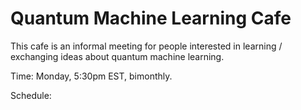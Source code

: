 # Quantum Machine Learning Cafe
This cafe is an informal meeting for people interested in learning / exchanging ideas about quantum machine learning. 

Time: Monday, 5:30pm EST, bimonthly. 

Schedule: 
